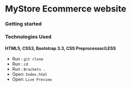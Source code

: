 # MyStore Ecommerce website
### **Getting started**
### Technologies Used
#### HTML5, CSS3, Bootstrap 3.3, CSS Preprocessor/LESS
 - Run :  `git clone `
 - Run :  `cd `
 - Run :  `Brackets .`
 - Open:  `Index.html`
 - Open:  `Live Preview`  
 
